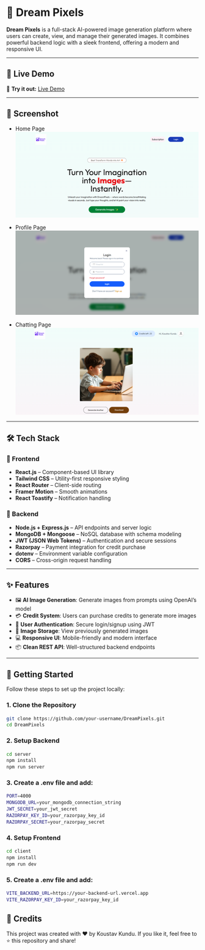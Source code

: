 # 🎨 Dream Pixels

**Dream Pixels** is a full-stack AI-powered image generation platform where users can create, view, and manage their generated images. It combines powerful backend logic with a sleek frontend, offering a modern and responsive UI.

---

## 🚀 Live Demo

🔗 **Try it out:** [Live Demo](https://dream-pixels-8rjq.vercel.app/)

---

## 📸 Screenshot

- Home Page
![HomePage Screenshot](HomePage.png)

- Profile Page
![LoginPage Screenshot](LoginPage.png)

- Chatting Page
![GeneratePage Screenshot](GeneratePage.png)

---

## 🛠️ Tech Stack

### 🔹 Frontend
- **React.js** – Component-based UI library
- **Tailwind CSS** – Utility-first responsive styling
- **React Router** – Client-side routing
- **Framer Motion** – Smooth animations
- **React Toastify** – Notification handling

### 🔹 Backend
- **Node.js + Express.js** – API endpoints and server logic
- **MongoDB + Mongoose** – NoSQL database with schema modeling
- **JWT (JSON Web Tokens)** – Authentication and secure sessions
- **Razorpay** – Payment integration for credit purchase
- **dotenv** – Environment variable configuration
- **CORS** – Cross-origin request handling

---

## ✨ Features


- 🖼️ **AI Image Generation**: Generate images from prompts using OpenAI’s model
- 💳 **Credit System**: Users can purchase credits to generate more images
- 🔐 **User Authentication**: Secure login/signup using JWT
- 📁 **Image Storage**: View previously generated images
- 💻 **Responsive UI**: Mobile-friendly and modern interface
- 📦 **Clean REST API**: Well-structured backend endpoints

---

## 🧰 Getting Started

Follow these steps to set up the project locally:

### 1. Clone the Repository

```bash
git clone https://github.com/your-username/DreamPixels.git
cd DreamPixels
````
### 2. Setup Backend

```bash
cd server
npm install
npm run server
```

### 3. Create a .env file and add:

```bash
PORT=4000
MONGODB_URL=your_mongodb_connection_string
JWT_SECRET=your_jwt_secret
RAZORPAY_KEY_ID=your_razorpay_key_id
RAZORPAY_SECRET=your_razorpay_secret

```

### 4. Setup Frontend

```bash
cd client
npm install
npm run dev
```

### 5. Create a .env file and add:

```bash
VITE_BACKEND_URL=https://your-backend-url.vercel.app
VITE_RAZORPAY_KEY_ID=your_razorpay_key_id

```

## 🌟 Credits

This project was created with ❤️ by Koustav Kundu.
If you like it, feel free to ⭐ this repository and share!